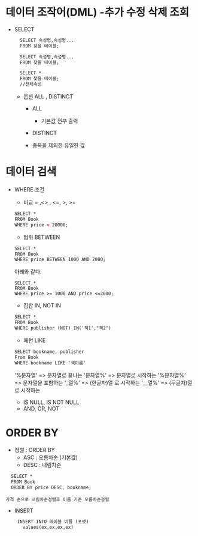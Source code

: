 # 데이터 조작어(DML) -추가 수정 삭제 조회
  - SELECT
    ~~~html
      SELECT 속성명,속성명...
      FROM 찾을 테이블;
    
    ~~~
    ~~~html
      SELECT 속성명,속성명...
      FROM 찾을 테이블;
    
    ~~~
    
    ~~~html
      SELECT *
      FROM 찾을 테이블;
      //전체속성
    ~~~
    
    - 옵션 ALL , DISTINCT 
      - ALL
        - 기본값 전부 출력
    
      - DISTINCT
       - 중복을 제외한 유일한 값

# 데이터 검색
  - WHERE 조건
    - 비교 = ,<> , <=, >, >=
     ~~~html
     SELECT *
     FROM Book
     WHERE price < 20000;
     ~~~
    
    - 범위 BETWEEN
    ~~~html
    SELECT *
    FROM Book
    WHERE price BETWEEN 1000 AND 2000;
    ~~~
    아래와 같다.
    ~~~
    SELECT *
    FROM Book
    WHERE price >= 1000 AND price <=2000;
    ~~~
    
    - 집합 IN, NOT IN
    ~~~html
    SELECT *
    FROM Book
    WHERE publisher (NOT) IN('책1',"책2")
    ~~~ 
    
    - 패턴 LIKE
    ~~~html
    SELECT bookname, publisher
    From Book
    WHERE bookname LIKE '책이름'
    ~~~
    
    '%문자열' => 문자열로 끝나는
    '문자열%' => 문자열로 시작하는
    '%문자열%' => 문자열을 포함하는
    '_열%' => (한글자)열 로 시작하는
    '__열%' => (두글자)열 로 시작하는
    
    
    
    - IS NULL, IS NOT NULL
    - AND, OR, NOT
    
 # ORDER BY
  - 정렬 : ORDER BY
    - ASC : 오름차순 (기본값)
    - DESC : 내림차순
  ~~~html
    SELECT *
    FROM Book
    ORDER BY price DESC, bookname;
  ~~~
    가격 순으로 내림차순정렬후 이름 기준 오름차순정렬

  - INSERT
     ~~~html
      INSERT INTO 테이블 이름 (포멧)
        values(ex,ex,ex,ex)
     ~~~

